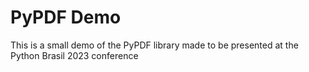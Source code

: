 # PyPDF Demo

This is a small demo of the PyPDF library made to be presented at the Python Brasil 2023 conference
